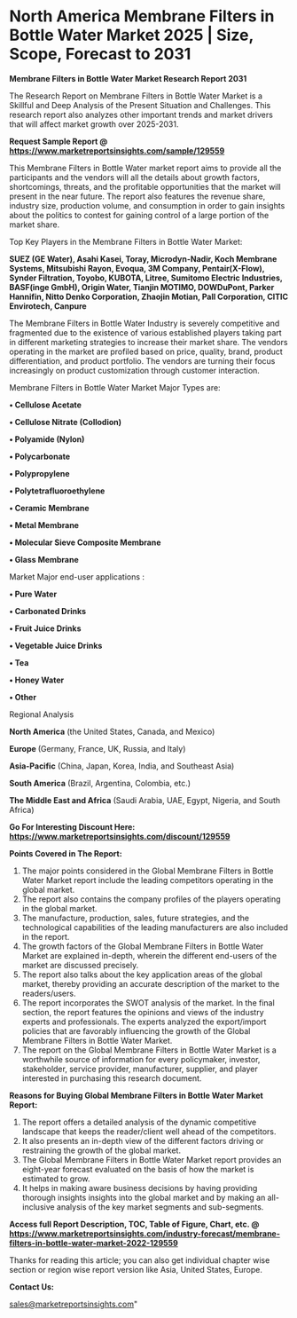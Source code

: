 # North America Membrane Filters in Bottle Water Market 2025 | Size, Scope, Forecast to 2031

<strong>Membrane Filters in Bottle Water Market Research Report 2031</strong>

The Research Report on Membrane Filters in Bottle Water Market is a Skillful and Deep Analysis of the Present Situation and Challenges. This research report also analyzes other important trends and market drivers that will affect market growth over 2025-2031.

<strong>Request Sample Report @ <a href=https://www.marketreportsinsights.com/sample/129559>https://www.marketreportsinsights.com/sample/129559</a></strong>

This Membrane Filters in Bottle Water market report aims to provide all the participants and the vendors will all the details about growth factors, shortcomings, threats, and the profitable opportunities that the market will present in the near future. The report also features the revenue share, industry size, production volume, and consumption in order to gain insights about the politics to contest for gaining control of a large portion of the market share.

Top Key Players in the Membrane Filters in Bottle Water Market:

<strong>SUEZ (GE Water), Asahi Kasei, Toray, Microdyn-Nadir, Koch Membrane Systems, Mitsubishi Rayon, Evoqua, 3M Company, Pentair(X-Flow), Synder Filtration, Toyobo, KUBOTA, Litree, Sumitomo Electric Industries, BASF(inge GmbH), Origin Water, Tianjin MOTIMO, DOWDuPont, Parker Hannifin, Nitto Denko Corporation, Zhaojin Motian, Pall Corporation, CITIC Envirotech, Canpure</strong>

The Membrane Filters in Bottle Water Industry is severely competitive and fragmented due to the existence of various established players taking part in different marketing strategies to increase their market share. The vendors operating in the market are profiled based on price, quality, brand, product differentiation, and product portfolio. The vendors are turning their focus increasingly on product customization through customer interaction.

Membrane Filters in Bottle Water Market Major Types are:

<strong>• Cellulose Acetate

• Cellulose Nitrate (Collodion)

• Polyamide (Nylon)

• Polycarbonate

• Polypropylene

• Polytetrafluoroethylene

• Ceramic Membrane

• Metal Membrane

• Molecular Sieve Composite Membrane

• Glass Membrane</strong>

Market Major end-user applications :

<strong>• Pure Water

• Carbonated Drinks

• Fruit Juice Drinks

• Vegetable Juice Drinks

• Tea

• Honey Water

• Other</strong>

Regional Analysis

</u><strong><b>North America</b></strong> (the United States, Canada, and Mexico)

<strong><b>Europe </b></strong>(Germany, France, UK, Russia, and Italy)

<strong><b>Asia-Pacific</b></strong> (China, Japan, Korea, India, and Southeast Asia)

<strong><b>South America</b></strong> (Brazil, Argentina, Colombia, etc.)

<strong><b>The Middle East and Africa</b></strong> (Saudi Arabia, UAE, Egypt, Nigeria, and South Africa)

<strong>Go For Interesting Discount Here: <a href=https://www.marketreportsinsights.com/discount/129559>https://www.marketreportsinsights.com/discount/129559</a></strong>

<strong>Points Covered in The Report:</strong>
<ol>
  <li>The major points considered in the Global Membrane Filters in Bottle Water Market report include the leading competitors operating in the global market.</li>
  <li>The report also contains the company profiles of the players operating in the global market.</li>
  <li>The manufacture, production, sales, future strategies, and the technological capabilities of the leading manufacturers are also included in the report.</li>
  <li>The growth factors of the Global Membrane Filters in Bottle Water Market are explained in-depth, wherein the different end-users of the market are discussed precisely.</li>
  <li>The report also talks about the key application areas of the global market, thereby providing an accurate description of the market to the readers/users.</li>
  <li>The report incorporates the SWOT analysis of the market. In the final section, the report features the opinions and views of the industry experts and professionals. The experts analyzed the export/import policies that are favorably influencing the growth of the Global Membrane Filters in Bottle Water Market.</li>
  <li>The report on the Global Membrane Filters in Bottle Water Market is a worthwhile source of information for every policymaker, investor, stakeholder, service provider, manufacturer, supplier, and player interested in purchasing this research document.</li>
</ol>
<strong>Reasons for Buying Global Membrane Filters in Bottle Water Market Report:</strong>

<ol>
  <li>The report offers a detailed analysis of the dynamic competitive landscape that keeps the reader/client well ahead of the competitors.</li>
  <li>It also presents an in-depth view of the different factors driving or restraining the growth of the global market.</li>
  <li>The Global Membrane Filters in Bottle Water Market report provides an eight-year forecast evaluated on the basis of how the market is estimated to grow.</li>
  <li>It helps in making aware business decisions by having providing thorough insights insights into the global market and by making an all-inclusive analysis of the key market segments and sub-segments.</li>
</ol>
<strong>Access full Report Description, TOC, Table of Figure, Chart, etc. @ <a href=https://www.marketreportsinsights.com/industry-forecast/membrane-filters-in-bottle-water-market-2022-129559>https://www.marketreportsinsights.com/industry-forecast/membrane-filters-in-bottle-water-market-2022-129559</a></strong>


Thanks for reading this article; you can also get individual chapter wise section or region wise report version like Asia, United States, Europe.

<strong>Contact Us:</strong>

sales@marketreportsinsights.com"
